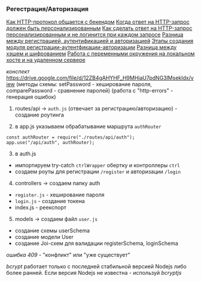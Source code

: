 ### Регестрация/Авторизация

[Как HTTP-протокол общается с бекендом](./slides/HTTP-common-schema.jpg)
[Когда ответ на HTTP-запрос должен быть персонализированным](./slides/HTTP-personal-request-schema.jpg)
[Как сделать ответ на HTTP-запрос персонализированным и не логинится при каждом запросе](./slides/frontend-backend-requests-with-token.jpg)
[Разница между регистрацией, аутентификацией и авторизацией](./slides/register-auth-steps.jpg)
[Этапы создания модуля регистрации-аутентфикации-авторизации](./slides/reigster-auth-create-steps.jpg)
[Разница между хэшем и шифрованием](./slides/hash-schema.jpg)
[Работа с переменными окружения на локальном хосте и на удаленном сервере](./slides/process.env-and-deploy.jpg)

_конспект_ https://drive.google.com/file/d/12ZB4gAHYHF_H9MHiaU7pdNG3lMsekIdx/view
(методы схемы: setPassword - хеширование пароля, comparePassword - сравнение паролей)
(работа с "http-errors" - генерация ошибок)

1. routes/api -> `auth.js` (отвечает за регистрацию/авторизацию) - создание роутинга 

2. в app.js указываем обрабатывание маршрута `authRouter`
```
const authRouter = require("./routes/api/auth"); 
app.use("/api/auth", authRouter);
```

3. в auth.js 
 - импортируем try-catch `ctrlWrapper` обертку и контроллеры `ctrl`
 - создаем роуты для регистрации `/register` и авторизации `/login`

4. controllers -> создаем папку auth 
 - `register.js` - хеширование пароля
 - `login.js` - создание токена
 - index.js - реекспорт

5. models -> создаем файл `user.js`
 - создание схемы userSchema
 - создание модели User
 - создание Joi-схем для валидации registerSchema, loginSchema


 *ошибка 409* - "конфликт" или "уже существует"

 *bcrypt* работает только с последней стабильной версией Nodejs либо более ранней.
 Если версия Nodejs не известна - используй *bcryptjs*
